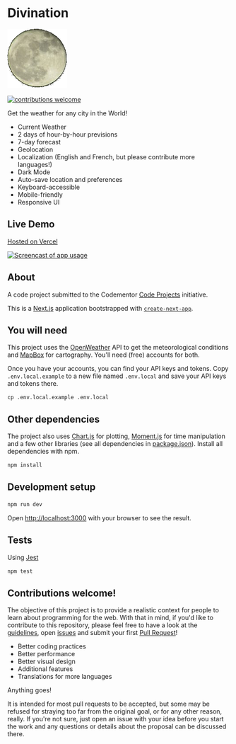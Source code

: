 # Divination

![App logo: the moon](public/moon.png "Divination")

[![contributions welcome](https://img.shields.io/badge/contributions-welcome-brightgreen.svg?style=flat)](https://github.com/shawninder/divination)

Get the weather for any city in the World!

- Current Weather
- 2 days of hour-by-hour previsions
- 7-day forecast
- Geolocation
- Localization (English and French, but please contribute more languages!)
- Dark Mode
- Auto-save location and preferences
- Keyboard-accessible
- Mobile-friendly
- Responsive UI

## Live Demo

[Hosted on Vercel](https://divination.vercel.app)

[![Screencast of app usage](public/trailer.gif "Click to try it out yourself!")](https://divination.vercel.app)

## About
A code project submitted to the Codementor [Code Projects](https://www.codementor.io/projects) initiative.

This is a [Next.js](https://nextjs.org/) application bootstrapped with [`create-next-app`](https://github.com/vercel/next.js/tree/canary/packages/create-next-app).

## You will need
This project uses the [OpenWeather](https://openweathermap.org/) API to get the meteorological conditions and [MapBox](https://www.mapbox.com/) for cartography. You'll need (free) accounts for both.

Once you have your accounts, you can find your API keys and tokens. Copy `.env.local.example` to a new file named `.env.local` and save your API keys and tokens there.

```
cp .env.local.example .env.local
```

## Other dependencies
The project also uses [Chart.js](https://www.npmjs.com/package/chart.js) for plotting, [Moment.js](https://www.npmjs.com/package/moment) for time manipulation and a few other libraries (see all dependencies in [package.json](/package.json)). Install all dependencies with npm.

```sh
npm install
```

## Development setup
```sh
npm run dev
```

Open [http://localhost:3000](http://localhost:3000) with your browser to see the result.

## Tests
Using [Jest](https://jestjs.io/)
```sh
npm test
```

## Contributions welcome!
The objective of this project is to provide a realistic context for people to learn about programming for the web. With that in mind, if you'd like to contribute to this repository, please feel free to have a look at the [guidelines](/CONTRIBUTING.md), open [issues](https://github.com/shawninder/divination/issues) and submit your first [Pull Request](https://github.com/shawninder/divination/pulls)!

- Better coding practices
- Better performance
- Better visual design
- Additional features
- Translations for more languages

Anything goes!

It is intended for most pull requests to be accepted, but some may be refused for straying too far from the original goal, or for any other reason, really. If you're not sure, just open an issue with your idea before you start the work and any questions or details about the proposal can be discussed there.
